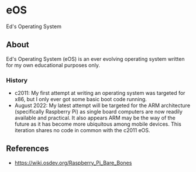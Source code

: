# eOS
Ed's Operating System
## About
Ed's Operating System (eOS) is an ever evolving operating system written for my own educational purposes only.  
### History
- c2011: My first attempt at writing an operating system was targeted for x86, but I only ever got some basic boot code running.
- August 2022: My latest attempt will be targeted for the ARM architecture (specifically Raspberry Pi) as single board computers are now readily available and practical.  It also appears ARM may be the way of the future as it has become more ubiquitous among mobile devices.  This iteration shares no code in common with the c2011 eOS.

## References
- https://wiki.osdev.org/Raspberry_Pi_Bare_Bones